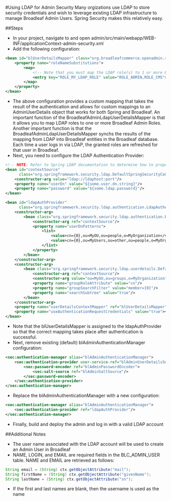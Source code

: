 #Using LDAP for Admin Security
Many orgizations use LDAP to store security credentials and wish to leverage existing LDAP infrastructure to manage Broadleaf Admin Users.  Spring Security makes this relatively easy.

##Steps
- In your project, navigate to and open admin/src/main/webapp/WEB-INF/applicationContext-admin-security.xml
- Add the following configuration:

```xml
<bean id="blUserDetailsMapper" class="org.broadleafcommerce.openadmin.server.security.ldap.BroadleafAdminLdapUserDetailsMapper">
    <property name="roleNameSubstitutions">
        <map>
            <!-- Note that you must map the LDAP role(s) to 1 or more Broadleaf roles -->
            <entry key="ROLE_MY_LDAP_ROLE" value="ROLE_ADMIN,ROLE_CMS"></entry>
        </map>
    </property>
</bean>
```

- The above configuration provides a custom mapping that takes the result of the authentication and allows for custom mappings to an AdminUserDetails object that works for both Spring and Broadleaf.  An important function of the BroadleafAdminLdapUserDetailsMapper is that it allows you to map LDAP roles to one or more Broadleaf Admin Roles.  Another important function is that the BroadleafAdminLdapUserDetailsMapper synchs the results of the mapping from LDAP into Broadleaf entities in the Broadleaf database.  Each time a user logs in via LDAP, the granted roles are refreshed for that user in Broadleaf.
- Next, you need to configure the LDAP Authentication Provider:

```xml
<!-- NOTE: Refer to Spring LDAP documentation to determine how to properly configure the contextSource and ldapAuthProvider for your specific LDAP configuration. -->
<bean id="contextSource"
      class="org.springframework.security.ldap.DefaultSpringSecurityContextSource">
    <constructor-arg value="ldap://ldaphost:port"/>
    <property name="userDn" value="${some.user.dn.string}"/>
    <property name="password" value="${some.ldap.password}"/>
</bean>

<bean id="ldapAuthProvider"
      class="org.springframework.security.ldap.authentication.LdapAuthenticationProvider">
    <constructor-arg>
        <bean class="org.springframework.security.ldap.authentication.BindAuthenticator">
            <constructor-arg ref="contextSource"/>
            <property name="userDnPatterns">
                <list>
                    <value>cn={0},ou=MyOU,ou=people,o=MyOrganization</value>
                    <value>cn={0},ou=MyUsers,ou=other,ou=people,o=MyOrganization</value>
                </list>
            </property>
        </bean>
    </constructor-arg>
    <constructor-arg>
        <bean class="org.springframework.security.ldap.userdetails.DefaultLdapAuthoritiesPopulator">
            <constructor-arg ref="contextSource"/>
            <constructor-arg value="ou=MyOU,ou=groups,o=MyOrganization"/>
            <property name="groupRoleAttribute" value="cn"/>
            <property name="groupSearchFilter" value="member={0}"/>
            <property name="searchSubtree" value="true"/>
        </bean>
    </constructor-arg>
    <property name="userDetailsContextMapper" ref="blUserDetailsMapper"></property>
    <property name="useAuthenticationRequestCredentials" value="true"></property>
</bean>
```

- Note that the blUserDetailsMapper is assigned to the ldapAuthProvider so that the correct mapping takes place after authentication is successful.
- Next, remove existing (default) blAdminAuthenticationManager configuration:

```xml
<sec:authentication-manager alias="blAdminAuthenticationManager">
    <sec:authentication-provider user-service-ref="blAdminUserDetailsService">
        <sec:password-encoder ref="blAdminPasswordEncoder">
            <sec:salt-source ref="blAdminSaltSource"/>
        </sec:password-encoder>
    </sec:authentication-provider>
</sec:authentication-manager>
```

- Replace the blAdminAuthenticationManager with a new configuration:

```xml
<sec:authentication-manager alias="blAdminAuthenticationManager">
    <sec:authentication-provider ref="ldapAuthProvider"/>
</sec:authentication-manager>
```

- Finally, build and deploy the admin and log in with a valid LDAP account

##Additional Notes
- The user name associated with the LDAP account will be used to create an Admin User in Broadleaf
- NAME, LOGIN, and EMAIL are required fields in the BLC\_ADMIN\_USER table. NAME and EMAIL are retrieved as follows:

```java
String email = (String) ctx.getObjectAttribute("mail");
String firstName = (String) ctx.getObjectAttribute("givenName");
String lastName = (String) ctx.getObjectAttribute("sn");
```

- If the first and last names are blank, then the username is used as the name

